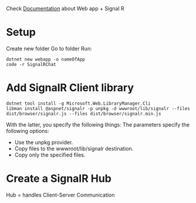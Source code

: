 Check [Documentation](https://docs.microsoft.com/nl-nl/aspnet/core/tutorials/signalr?tabs=visual-studio-code&view=aspnetcore-2.2) about Web app + Signal R 

# Setup
Create new folder
Go to folder
Run: 

```
dotnet new webapp -o nameOfApp
code -r SignalRChat
```

# Add SignalR Client library
```
dotnet tool install -g Microsoft.Web.LibraryManager.Cli
libman install @aspnet/signalr -p unpkg -d wwwroot/lib/signalr --files dist/browser/signalr.js --files dist/browser/signalr.min.js
```
With the latter, you specify the following things: 
The parameters specify the following options:
- Use the unpkg provider.
- Copy files to the wwwroot/lib/signalr destination.
- Copy only the specified files.

# Create a SignalR Hub
Hub = handles Client-Server Communication